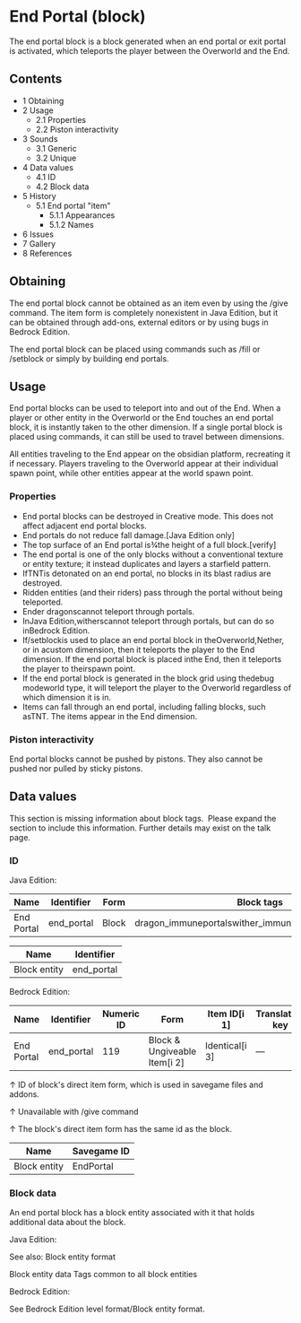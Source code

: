 # End Portal (block)
The end portal block is a block generated when an end portal or exit portal is activated, which teleports the player between the Overworld and the End.

## Contents
- 1 Obtaining
- 2 Usage
	- 2.1 Properties
	- 2.2 Piston interactivity
- 3 Sounds
	- 3.1 Generic
	- 3.2 Unique
- 4 Data values
	- 4.1 ID
	- 4.2 Block data
- 5 History
	- 5.1 End portal "item"
		- 5.1.1 Appearances
		- 5.1.2 Names
- 6 Issues
- 7 Gallery
- 8 References

## Obtaining
The end portal block cannot be obtained as an item even by using the /give command. The item form is completely nonexistent in Java Edition, but it can be obtained through add-ons, external editors or by using bugs in Bedrock Edition.

The end portal block can be placed using commands such as /fill or /setblock or simply by building end portals. 

## Usage
End portal blocks can be used to teleport into and out of the End. When a player or other entity in the Overworld or the End touches an end portal block, it is instantly taken to the other dimension. If a single portal block is placed using commands, it can still be used to travel between dimensions.

All entities traveling to the End appear on the obsidian platform, recreating it if necessary. Players traveling to the Overworld appear at their individual spawn point, while other entities appear at the world spawn point.

### Properties
- End portal blocks can be destroyed in Creative mode. This does not affect adjacent end portal blocks.
- End portals do not reduce fall damage.‌[Java Edition  only]
- The top surface of an End portal is3⁄4the height of a full block.[verify]
- The end portal is one of the only blocks without a conventional texture or entity texture; it instead duplicates and layers a starfield pattern.
- IfTNTis detonated on an end portal, no blocks in its blast radius are destroyed.
- Ridden entities (and their riders) pass through the portal without being teleported.
- Ender dragonscannot teleport through portals.
- InJava Edition,witherscannot teleport through portals, but can do so inBedrock Edition.
- If/setblockis used to place an end portal block in theOverworld,Nether, or in acustom dimension, then it teleports the player to the End dimension. If the end portal block is placed inthe End, then it teleports the player to theirspawn point.
- If the end portal block is generated in the block grid using thedebug modeworld type, it will teleport the player to the Overworld regardless of which dimension it is in.
- Items can fall through an end portal, including falling blocks, such asTNT. The items appear in the End dimension.

### Piston interactivity
End portal blocks cannot be pushed by pistons. They also cannot be pushed nor pulled by sticky pistons.

## Data values

  

This section is missing information about block tags. 
Please expand the section to include this information. Further details may exist on the talk page.


### ID
Java Edition:

| Name       | Identifier | Form  | Block tags                                            | Translation key            |
|------------|------------|-------|-------------------------------------------------------|----------------------------|
| End Portal | end_portal | Block | dragon_immuneportalswither_immuneinvalid_spawn_inside | block.minecraft.end_portal |

| Name         | Identifier |
|--------------|------------|
| Block entity | end_portal |

Bedrock Edition:

| Name       | Identifier | Numeric ID | Form                         | Item ID[i 1]   | Translation key |
|------------|------------|------------|------------------------------|----------------|-----------------|
| End Portal | end_portal | 119        | Block & Ungiveable Item[i 2] | Identical[i 3] | —               |


↑ ID of block's direct item form, which is used in savegame files and addons.

↑ Unavailable with /give command

↑ The block's direct item form has the same id as the block.


| Name         | Savegame ID |
|--------------|-------------|
| Block entity | EndPortal   |

### Block data
An end portal block has a block entity associated with it that holds additional data about the block.

Java Edition:

See also: Block entity format


 Block entity data
Tags common to all block entities

Bedrock Edition:

See Bedrock Edition level format/Block entity format.
